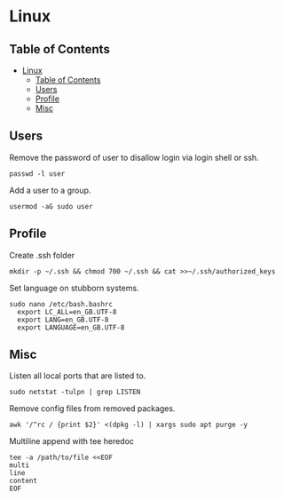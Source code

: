 # Linux

## Table of Contents

- [Linux](#linux)
  - [Table of Contents](#table-of-contents)
  - [Users](#users)
  - [Profile](#profile)
  - [Misc](#misc)

## Users

Remove the password of user to disallow login via login shell or ssh.

```shell
passwd -l user
```

Add a user to a group.

```shell
usermod -aG sudo user
```

## Profile

Create .ssh folder

```shell
mkdir -p ~/.ssh && chmod 700 ~/.ssh && cat >>~/.ssh/authorized_keys
```

Set language on stubborn systems.

```shell
sudo nano /etc/bash.bashrc
  export LC_ALL=en_GB.UTF-8
  export LANG=en_GB.UTF-8
  export LANGUAGE=en_GB.UTF-8
```

## Misc

Listen all local ports that are listed to.

```shell
sudo netstat -tulpn | grep LISTEN
```

Remove config files from removed packages.

```shell
awk '/^rc / {print $2}' <(dpkg -l) | xargs sudo apt purge -y
```

Multiline append with tee heredoc

```shell
tee -a /path/to/file <<EOF
multi
line
content
EOF
```
